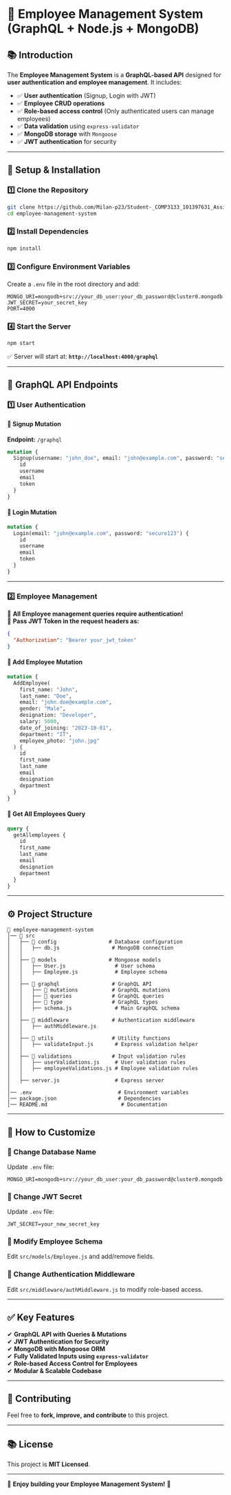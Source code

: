 # 🚀 Employee Management System (GraphQL + Node.js + MongoDB)

## 📚 **Introduction**
The **Employee Management System** is a **GraphQL-based API** designed for **user authentication and employee management**. It includes:
- ✅ **User authentication** (Signup, Login with JWT)
- ✅ **Employee CRUD operations**
- ✅ **Role-based access control** (Only authenticated users can manage employees)
- ✅ **Data validation** using `express-validator`
- ✅ **MongoDB storage** with `Mongoose`
- ✅ **JWT authentication** for security

---

## 🤝 **Setup & Installation**

### **1️⃣ Clone the Repository**
```sh
git clone https://github.com/Milan-p23/Student-_COMP3133_101397631_Assignment1.git
cd employee-management-system
```

### **2️⃣ Install Dependencies**
```sh
npm install
```

### **3️⃣ Configure Environment Variables**
Create a `.env` file in the root directory and add:
```env
MONGO_URI=mongodb+srv://your_db_user:your_db_password@cluster0.mongodb.net/your_db_name
JWT_SECRET=your_secret_key
PORT=4000
```

### **4️⃣ Start the Server**
```sh
npm start
```
✅ Server will start at: **`http://localhost:4000/graphql`**

---

## 🚀 **GraphQL API Endpoints**

### **1️⃣ User Authentication**
#### **🔹 Signup Mutation**
**Endpoint:** `/graphql`
```graphql
mutation {
  Signup(username: "john_doe", email: "john@example.com", password: "secure123") {
    id
    username
    email
    token
  }
}
```

#### **🔹 Login Mutation**
```graphql
mutation {
  Login(email: "john@example.com", password: "secure123") {
    id
    username
    email
    token
  }
}
```

---

### **2️⃣ Employee Management**
🔹 **All Employee management queries require authentication!**  
🔹 **Pass JWT Token in the request headers as:**  
```json
{
  "Authorization": "Bearer your_jwt_token"
}
```

#### **🔹 Add Employee Mutation**
```graphql
mutation {
  AddEmployee(
    first_name: "John",
    last_name: "Doe",
    email: "john.doe@example.com",
    gender: "Male",
    designation: "Developer",
    salary: 5000,
    date_of_joining: "2023-10-01",
    department: "IT",
    employee_photo: "john.jpg"
  ) {
    id
    first_name
    last_name
    email
    designation
    department
  }
}
```

#### **🔹 Get All Employees Query**
```graphql
query {
  getAllemployees {
    id
    first_name
    last_name
    email
    designation
    department
  }
}
```

---

## ⚙️ **Project Structure**
```
📂 employee-management-system
│── 📂 src
│   ├── 📂 config                 # Database configuration
│   │   ├── db.js                 # MongoDB connection
│   │
│   ├── 📂 models                 # Mongoose models
│   │   ├── User.js                # User schema
│   │   ├── Employee.js            # Employee schema
│   │
│   ├── 📂 graphql                 # GraphQL API
│   │   ├── 📂 mutations           # GraphQL mutations
│   │   ├── 📂 queries             # GraphQL queries
│   │   ├── 📂 type                # GraphQL types
│   │   ├── schema.js              # Main GraphQL schema
│   │
│   ├── 📂 middleware              # Authentication middleware
│   │   ├── authMiddleware.js
│   │
│   ├── 📂 utils                   # Utility functions
│   │   ├── validateInput.js       # Express validation helper
│   │
│   ├── 📂 validations             # Input validation rules
│   │   ├── userValidations.js     # User validation rules
│   │   ├── employeeValidations.js # Employee validation rules
│   │
│   ├── server.js                  # Express server
│
│── .env                            # Environment variables
│── package.json                    # Dependencies
│── README.md                        # Documentation
```

---

## 🌟 **How to Customize**
### **🔹 Change Database Name**
Update `.env` file:
```env
MONGO_URI=mongodb+srv://your_db_user:your_db_password@cluster0.mongodb.net/your_new_db_name
```
### **🔹 Change JWT Secret**
Update `.env` file:
```env
JWT_SECRET=your_new_secret_key
```
### **🔹 Modify Employee Schema**
Edit `src/models/Employee.js` and add/remove fields.

### **🔹 Change Authentication Middleware**
Edit `src/middleware/authMiddleware.js` to modify role-based access.

---

## ✅ **Key Features**
✔ **GraphQL API with Queries & Mutations**  
✔ **JWT Authentication for Security**  
✔ **MongoDB with Mongoose ORM**  
✔ **Fully Validated Inputs using `express-validator`**  
✔ **Role-based Access Control for Employees**  
✔ **Modular & Scalable Codebase**  

---

## 📌 **Contributing**
Feel free to **fork, improve, and contribute** to this project.  

---

## 📚 **License**
This project is **MIT Licensed**.

---

🎉 **Enjoy building your Employee Management System!** 🚀

